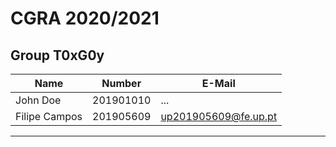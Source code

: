 # CGRA 2020/2021

## Group T0xG0y
| Name             | Number    | E-Mail               |
| ---------------- | --------- | -------------------- |
| John Doe         | 201901010 | ...                  |
| Filipe Campos    | 201905609 | up201905609@fe.up.pt |

----
